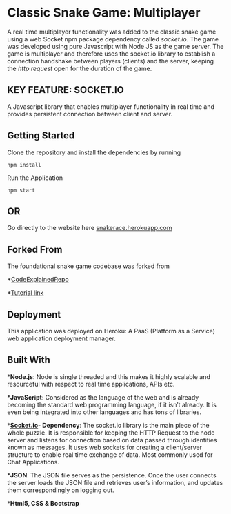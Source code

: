 # Classic Snake Game: Multiplayer

A real time multiplayer functionality was added to the classic snake game using a web Socket npm package dependency called _socket.io_. The game was developed using pure Javascript with Node JS as the game server. The game is multiplayer and therefore uses the socket.io library to establish a connection handshake between players (clients) and the server, keeping the _http request_ open for the duration of the game.

## KEY FEATURE: SOCKET.IO

A Javascript library that enables multiplayer functionality in real time and provides persistent connection between client and server.

## Getting Started

Clone the repository and install the dependencies by running

``` npm install ```

Run the Application

``` npm start ```

## OR

Go directly to the website here [snakerace.herokuapp.com](https://snakerace.herokuapp.com)

## Forked From

The foundational snake game codebase was forked from

*[CodeExplainedRepo](https://github.com/CodeExplainedRepo/Snake-JavaScript)

*[Tutorial link](https://youtu.be/9TcU2C1AACw)

## Deployment

This application was deployed on Heroku: A PaaS (Platform as a Service) web application deployment manager.

## Built With

***Node.js**: Node is single threaded and this makes it highly scalable and resourceful with respect to real time applications, APIs etc. 

***JavaScript**: Considered as the language of the web and is already becoming the standard web programming language, if it isn’t already. It is even being integrated into other languages and has tons of libraries.

***[Socket.io](https://socket.io/)- Dependency**: The socket.io library is the main piece of the whole puzzle. It is responsible for keeping the HTTP Request to the node server and listens for connection based on data passed through identities known as messages. It uses web sockets for creating a client/server structure to enable real time exchange of data. Most commonly used for Chat Applications.

***JSON**: The JSON file serves as the persistence. Once the user connects the server loads the JSON file and retrieves user’s information, and updates them correspondingly on logging out.

***Html5, CSS & Bootstrap**
